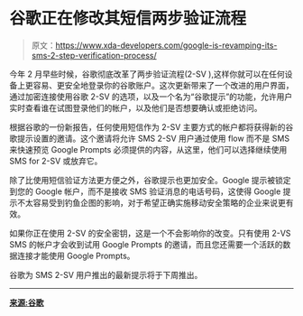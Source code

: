 # 谷歌正在修改其短信两步验证流程

> 原文：<https://www.xda-developers.com/google-is-revamping-its-sms-2-step-verification-process/>

今年 2 月早些时候，谷歌彻底改革了两步验证流程(2-SV ),这样你就可以在任何设备上更容易、更安全地登录你的谷歌账户。这次更新带来了一个改进的用户界面，通过加密连接使用谷歌 2-SV 的选项，以及一个名为“谷歌提示”的功能，允许用户实时查看谁在试图登录他们的帐户，以及他们是否想要确认或拒绝访问。

根据谷歌的一份新报告，任何使用短信作为 2-SV 主要方式的帐户都将获得新的谷歌提示设置的邀请。这个邀请将允许 SMS 2-SV 用户通过使用 flow 而不是 SMS 来快速预览 Google Prompts 必须提供的内容，从这里，他们可以选择继续使用 SMS for 2-SV 或放弃它。

除了比使用短信验证方法更方便之外，谷歌提示也更加安全。Google 提示被锁定到您的 Google 帐户，而不是接收 SMS 验证消息的电话号码，这使得 Google 提示不太容易受到钓鱼企图的影响，对于希望正确实施移动安全策略的企业来说更有效。

如果你正在使用 2-SV 的安全密钥，这是一个不会影响你的改变。只有使用 2-VS SMS 的帐户才会收到试用 Google Prompts 的邀请，而且您还需要一个活跃的数据连接才能使用 Google Prompts。

谷歌为 SMS 2-SV 用户推出的最新提示将于下周推出。

* * *

[**来源:谷歌**](https://gsuiteupdates.googleblog.com/2017/07/better-experience-for-sms-2-step-verification.html)